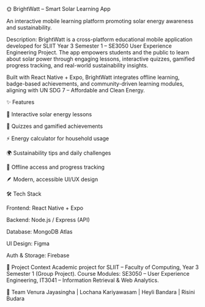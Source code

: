 🌞 BrightWatt – Smart Solar Learning App

An interactive mobile learning platform promoting solar energy awareness and sustainability.

Description:
BrightWatt is a cross-platform educational mobile application developed for SLIIT Year 3 Semester 1 – SE3050 User Experience Engineering Project.
The app empowers students and the public to learn about solar power through engaging lessons, interactive quizzes, gamified progress tracking, and real-world sustainability insights.

Built with React Native + Expo, BrightWatt integrates offline learning, badge-based achievements, and community-driven learning modules, aligning with UN SDG 7 – Affordable and Clean Energy.

✨ Features

📘 Interactive solar energy lessons

🧩 Quizzes and gamified achievements

⚡ Energy calculator for household usage

🌍 Sustainability tips and daily challenges

🔖 Offline access and progress tracking

🪶 Modern, accessible UI/UX design

🛠️ Tech Stack

Frontend: React Native + Expo

Backend: Node.js / Express (API)

Database: MongoDB Atlas

UI Design: Figma

Auth & Storage: Firebase

🎯 Project Context
Academic project for SLIIT – Faculty of Computing, Year 3 Semester 1 (Group Project).
Course Modules: SE3050 – User Experience Engineering, IT3041 – Information Retrieval & Web Analytics.

👥 Team
Venura Jayasingha | Lochana Kariyawasam | Heyli Bandara | Risini Budara
